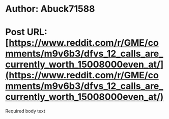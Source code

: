 # Author: Abuck71588
# Post URL: [https://www.reddit.com/r/GME/comments/m9v6b3/dfvs_12_calls_are_currently_worth_15008000even_at/](https://www.reddit.com/r/GME/comments/m9v6b3/dfvs_12_calls_are_currently_worth_15008000even_at/)


Required body text